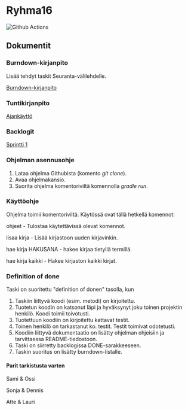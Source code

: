 # Ryhma16
![Github Actions](https://github.com/vuorenkoski/ryhma16/workflows/Automaattitesti/badge.svg)


## Dokumentit

### Burndown-kirjanpito
Lisää tehdyt taskit Seuranta-välilehdelle.

[Burndown-kirjanpito](https://docs.google.com/spreadsheets/d/1F7UD5SX0QfkrZj2iQEsYmjWsCflqhhSRyLpn6-PuG4c/edit#gid=0)

### Tuntikirjanpito
[Ajankäyttö](https://github.com/vuorenkoski/ryhma16/blob/main/Dokumentaatio/Ajankaytto.md)

### Backlogit

[Sprintti 1](https://github.com/vuorenkoski/ryhma16/projects/2)

### Ohjelman asennusohje

1. Lataa ohjelma Githubista (komento *git clone*).
2. Avaa ohjelmakansio.
3. Suorita ohjelma komentoriviltä komennolla *gradle run*.

### Käyttöohje

Ohjelma toimii komentoriviltä. Käytössä ovat tällä hetkellä komennot:

ohjeet - Tulostaa käytettävissä olevat komennot.

lisaa kirja - Lisää kirjastoon uuden kirjavinkin.

hae kirja HAKUSANA - hakee kirjaa tietyllä termillä.

hae kirja kaikki - Hakee kirjaston kaikki kirjat.

### Definition of done

Taski on suoritettu "definition of donen" tasolla, kun
1. Taskiin liittyvä koodi (esim. metodi) on kirjoitettu.
2. Tuotetun koodin on katsonut läpi ja hyväksynyt joku toinen projektin henkilö. Koodi toimii toivotusti.
3. Tuotettuun koodiin on kirjoitettu kattavat testit.
4. Toinen henkilö on tarkastanut ko. testit. Testit toimivat odotetusti.
5. Koodiin liittyvä dokumentaatio on lisätty  ohjelman ohjeisiin ja tarvittaessa README-tiedostoon.
6. Taski on siirretty backlogissa DONE-sarakkeeseen.
7. Taskin suoritus on lisätty burndown-listalle.

#### Parit tarkistusta varten

Sami & Ossi

Sonja & Dennis

Atte & Lauri
